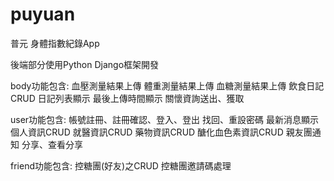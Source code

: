 # puyuan
普元 身體指數紀錄App

後端部分使用Python Django框架開發

body功能包含:
血壓測量結果上傳
體重測量結果上傳
血糖測量結果上傳
飲食日記CRUD
日記列表顯示
最後上傳時間顯示
關懷資詢送出、獲取

user功能包含:
帳號註冊、註冊確認、登入、登出
找回、重設密碼
最新消息顯示
個人資訊CRUD
就醫資訊CRUD
藥物資訊CRUD
醣化血色素資訊CRUD
親友團通知
分享、查看分享

friend功能包含:
控糖團(好友)之CRUD
控糖團邀請碼處理
